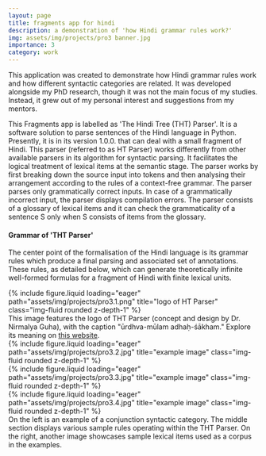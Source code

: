 ```yaml
---
layout: page
title: fragments app for hindi
description: a demonstration of 'how Hindi grammar rules work?'
img: assets/img/projects/pro3 banner.jpg
importance: 3
category: work
---
```


This application was created to demonstrate how Hindi grammar rules work and how different syntactic categories are related. It was developed alongside my PhD research, though it was not the main focus of my studies. Instead, it grew out of my personal interest and suggestions from my mentors.


This Fragments app is labelled as 'The Hindi Tree (THT) Parser'. It is a software solution to parse sentences of the Hindi language in Python. Presently, it is in its version 1.0.0. that can deal with a small fragment of Hindi. This parser (referred to as HT Parser) works differently from other available parsers in its algorithm for syntactic parsing. It facilitates the logical treatment of lexical items at the semantic stage. The parser works by first breaking down the source input into tokens and then analysing their arrangement according to the rules of a context-free grammar. The parser parses only grammatically correct inputs. In case of a grammatically incorrect input, the parser displays compilation errors. The parser consists of a glossary of lexical items and it can check the grammaticality of a sentence S only when S consists of items from the glossary.


#### Grammar of 'THT Parser'
The center point of the formalisation of the Hindi language is its grammar rules which produce a final parsing and associated set of annotations. These rules, as detailed below, which can generate theoretically infinite well-formed formulas for a fragment of Hindi with finite lexical units.


<div class="row">
    <div class="col-sm mt-3 mt-md-0">
        {% include figure.liquid loading="eager" path="assets/img/projects/pro3.1.png" title="logo of HT Parser" class="img-fluid rounded z-depth-1" %}
    </div>
</div>
<div class="caption">
    This image features the logo of THT Parser (concept and design by Dr. Nirmalya Guha), with the caption "ūrdhva-mūlam adhaḥ-śākham." Explore its meaning on <a href="https://vivekavani.com/b15v1/">this website</a>.
</div>



<div class="row">
    <div class="col-sm mt-3 mt-md-0">
        {% include figure.liquid loading="eager" path="assets/img/projects/pro3.2.jpg" title="example image" class="img-fluid rounded z-depth-1" %}
    </div>
    <div class="col-sm mt-3 mt-md-0">
        {% include figure.liquid loading="eager" path="assets/img/projects/pro3.3.jpg" title="example image" class="img-fluid rounded z-depth-1" %}
    </div>
    <div class="col-sm mt-3 mt-md-0">
        {% include figure.liquid loading="eager" path="assets/img/projects/pro3.4.jpg" title="example image" class="img-fluid rounded z-depth-1" %}
    </div>
</div>

<div class="caption">
    On the left is an example of a conjunction syntactic category. The middle section displays various sample rules operating within the THT Parser. On the right, another image showcases sample lexical items used as a corpus in the examples.
</div>


